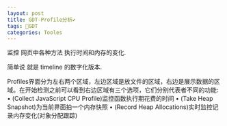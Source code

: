 ```yaml
---
layout: post
title: GDT-Profile分析✔︎
tags: 💯GDT
categories: Tooles
---
```


监控 网页中各种方法 执行时间和内存的变化.

简单说 就是 timeline 的数字化版本.






Profiles界面分为左右两个区域，左边区域是放文件的区域，右边是展示数据的区域。在开始检测之前可以看到右边区域有三个选项，它们分别代表者不同的功能:
• (Collect JavaScript CPU Profile)监控函数执行期花费的时间
• (Take Heap Snapshot)为当前界面拍一个内存快照
• (Record Heap Allocations)实时监控记录内存变化(对象分配跟踪)